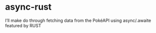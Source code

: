 # async-rust
I’ll make do through fetching data from the PokéAPI using async/.awaite featured by RUST 
